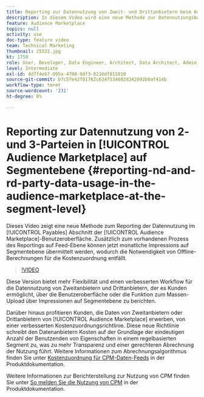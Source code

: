 ```yaml
---
title: Reporting zur Datennutzung von Zweit- und Drittanbietern beim Audience Marketplace auf Segmentebene
description: In diesem Video wird eine neue Methode zur Datennutzungsberichterstattung im Abschnitt „Kreditoren“ der Audience Marketplace-Benutzeroberfläche gezeigt. Zusätzlich zum vorhandenen Prozess des Reportings auf Feed-Ebene können jetzt monatliche Impressions auf Segmentebene übermittelt werden, wodurch die Notwendigkeit von Offline-Berechnungen für die Kostenzuordnung entfällt.
feature: Audience Marketplace
topics: null
activity: use
doc-type: feature video
team: Technical Marketing
thumbnail: 25522.jpg
kt: 1758
role: User, Developer, Data Engineer, Architect, Data Architect, Admin, Leader
level: Intermediate
exl-id: 4d7f4e67-095a-4708-9df3-8216df815810
source-git-commit: b7c57e42f81762c634f534602d242092b6af414b
workflow-type: tm+mt
source-wordcount: '231'
ht-degree: 0%

---
```


# Reporting zur Datennutzung von 2- und 3-Parteien in [!UICONTROL Audience Marketplace] auf Segmentebene {#reporting-nd-and-rd-party-data-usage-in-the-audience-marketplace-at-the-segment-level}

Dieses Video zeigt eine neue Methode zum Reporting der Datennutzung im [!UICONTROL Payables] Abschnitt der [!UICONTROL Audience Marketplace]-Benutzeroberfläche. Zusätzlich zum vorhandenen Prozess des Reportings auf Feed-Ebene können jetzt monatliche Impressions auf Segmentebene übermittelt werden, wodurch die Notwendigkeit von Offline-Berechnungen für die Kostenzuordnung entfällt.

>[!VIDEO](https://video.tv.adobe.com/v/25522/?quality=12)

Diese Version bietet mehr Flexibilität und einen verbesserten Workflow für die Datennutzung von Zweitanbietern und Drittanbietern, der es Kunden ermöglicht, über die Benutzeroberfläche oder die Funktion zum Massen-Upload über Impressionen auf Segmentebene zu berichten.

Darüber hinaus profitieren Kunden, die Daten von Zweitanbietern oder Drittanbietern von [!UICONTROL Audience Marketplace] erwerben, von einer verbesserten Kostenzuordnungsrichtlinie. Diese neue Richtlinie schreibt den Datenanbietern Kosten auf der Grundlage der eindeutigen Anzahl der Benutzenden von Eigenschaften in einem regelbasierten Segment zu, was zu mehr Transparenz und einer gerechteren Abrechnung der Nutzung führt. Weitere Informationen zum Abrechnungsalgorithmus finden Sie unter [Kostenzuordnung für CPM-Daten-Feeds](https://experiencecloud.adobe.com/resources/help/en_US/aam/marketplace_cpm_billing.html) in der Produktdokumentation.

Weitere Informationen zur Berichterstellung zur Nutzung von CPM finden Sie unter [So melden Sie die Nutzung von CPM](https://experiencecloud.adobe.com/resources/help/en_US/aam/t_marketplace_report_cpm_usage.html) in der Produktdokumentation.
